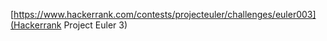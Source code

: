 [https://www.hackerrank.com/contests/projecteuler/challenges/euler003](Hackerrank Project Euler 3)

